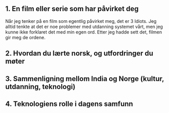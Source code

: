 ## 1. En film eller serie som har påvirket deg

Når jeg tenker på en film som egentlig påvirket meg, det er 3 Idiots. Jeg alltid tenkte at det er noe problemer med utdanning systemet vårt, men jeg kunne ikke forklaret det med min egen ord. 
Etter jeg hadde sett det, filmen gir meg de ordene.





## 2. Hvordan du lærte norsk, og utfordringer du møter
## 3. Sammenligning mellom India og Norge (kultur, utdanning, teknologi)

## 4. Teknologiens rolle i dagens samfunn
